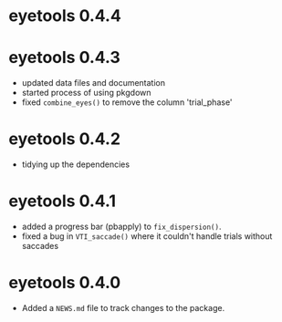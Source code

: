 # eyetools 0.4.4

# eyetools 0.4.3

* updated data files and documentation
* started process of using pkgdown
* fixed `combine_eyes()` to remove the column 'trial_phase'

# eyetools 0.4.2

* tidying up the dependencies

# eyetools 0.4.1

* added a progress bar (pbapply) to `fix_dispersion()`.
* fixed a bug in `VTI_saccade()` where it couldn't handle trials without saccades 


# eyetools 0.4.0

* Added a `NEWS.md` file to track changes to the package.
